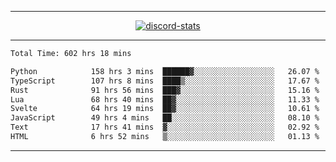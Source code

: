 <a href="https://www.github.com/ripavoid" target="_blank" rel="noreferrer">

-------

<div align='center'>
    <a href='https://discordapp.com/users/825178146797518881'>
        <img align='center' alt='discord-stats' src='https://api.discord-status.me/825178146797518881?nitro&boost=4&gradient=%231e0b1a%2C%23000000%2C%23000000%2C%23160316'></img>
    </a>
</div>

-------

<!--START_SECTION:waka-->

```txt
Total Time: 602 hrs 18 mins

Python            158 hrs 3 mins  ██████▓░░░░░░░░░░░░░░░░░░   26.07 %
TypeScript        107 hrs 8 mins  ████▒░░░░░░░░░░░░░░░░░░░░   17.67 %
Rust              91 hrs 56 mins  ███▓░░░░░░░░░░░░░░░░░░░░░   15.16 %
Lua               68 hrs 40 mins  ██▓░░░░░░░░░░░░░░░░░░░░░░   11.33 %
Svelte            64 hrs 19 mins  ██▓░░░░░░░░░░░░░░░░░░░░░░   10.61 %
JavaScript        49 hrs 4 mins   ██░░░░░░░░░░░░░░░░░░░░░░░   08.10 %
Text              17 hrs 41 mins  ▓░░░░░░░░░░░░░░░░░░░░░░░░   02.92 %
HTML              6 hrs 52 mins   ▒░░░░░░░░░░░░░░░░░░░░░░░░   01.13 %
```

<!--END_SECTION:waka-->

-------
